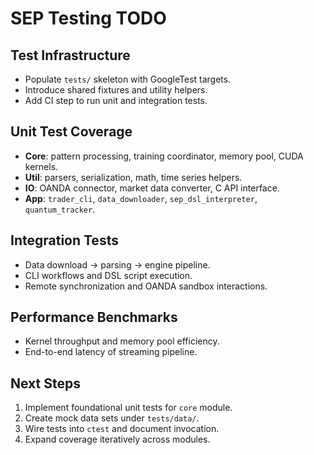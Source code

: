 # SEP Testing TODO

## Test Infrastructure
- Populate `tests/` skeleton with GoogleTest targets.
- Introduce shared fixtures and utility helpers.
- Add CI step to run unit and integration tests.

## Unit Test Coverage
- **Core**: pattern processing, training coordinator, memory pool, CUDA kernels.
- **Util**: parsers, serialization, math, time series helpers.
- **IO**: OANDA connector, market data converter, C API interface.
- **App**: `trader_cli`, `data_downloader`, `sep_dsl_interpreter`, `quantum_tracker`.

## Integration Tests
- Data download → parsing → engine pipeline.
- CLI workflows and DSL script execution.
- Remote synchronization and OANDA sandbox interactions.

## Performance Benchmarks
- Kernel throughput and memory pool efficiency.
- End-to-end latency of streaming pipeline.

## Next Steps
1. Implement foundational unit tests for `core` module.
2. Create mock data sets under `tests/data/`.
3. Wire tests into `ctest` and document invocation.
4. Expand coverage iteratively across modules.

